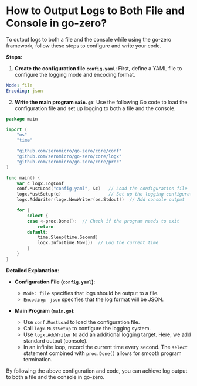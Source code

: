 # How to Output Logs to Both File and Console in go-zero?

To output logs to both a file and the console while using the go-zero framework, follow these steps to configure and write your code.

**Steps:**

1. **Create the configuration file `config.yaml`**:
   First, define a YAML file to configure the logging mode and encoding format.

```yaml
Mode: file
Encoding: json
```

2. **Write the main program `main.go`**:
   Use the following Go code to load the configuration file and set up logging to both a file and the console.

```go
package main

import (
	"os"
	"time"

	"github.com/zeromicro/go-zero/core/conf"
	"github.com/zeromicro/go-zero/core/logx"
	"github.com/zeromicro/go-zero/core/proc"
)

func main() {
	var c logx.LogConf
	conf.MustLoad("config.yaml", &c)   // Load the configuration file
	logx.MustSetup(c)                  // Set up the logging configuration
	logx.AddWriter(logx.NewWriter(os.Stdout))  // Add console output

	for {
		select {
		case <-proc.Done():  // Check if the program needs to exit
			return
		default:
			time.Sleep(time.Second)
			logx.Info(time.Now())  // Log the current time
		}
	}
}
```

**Detailed Explanation**:

- **Configuration File (`config.yaml`)**:
    - `Mode: file` specifies that logs should be output to a file.
    - `Encoding: json` specifies that the log format will be JSON.

- **Main Program (`main.go`)**:
    - Use `conf.MustLoad` to load the configuration file.
    - Call `logx.MustSetup` to configure the logging system.
    - Use `logx.AddWriter` to add an additional logging target. Here, we add standard output (console).
    - In an infinite loop, record the current time every second. The `select` statement combined with `proc.Done()` allows for smooth program termination.

By following the above configuration and code, you can achieve log output to both a file and the console in go-zero.